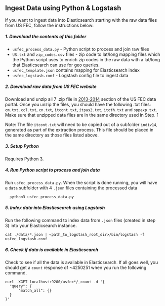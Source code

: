 ## Ingest Data using Python & Logstash

If you want to ingest data into Elasticsearch starting with the raw data files from US FEC, follow the instructions below:


##### 1. Download the contents of this folder  <br>

- `usfec_process_data.py` - Python script to process and join raw files
- `US.txt` and `zip_codes.csv` files - zip code to lat/long mapping files which the Python script uses to enrich zip codes in the raw data with a lat/long that Elasticsearch can use for geo queries.
- `usfec_template.json` contains mapping for Elasticsearch index
- `usfec_logstash.conf` - Logstash config file to ingest data

##### 2. Download raw data from US FEC website <br>

Download and unzip all 7 .zip file in [2013-2014](http://www.fec.gov/finance/disclosure/ftpdet.shtml#a2013_2014) section of the US FEC data portal. Once you unzip the files, you should have the following .txt files: `cm.txt`, `ccl.txt`, `cn.txt`, `itcont.txt`, `itpas2.txt`, `itoth.txt` and `oppexp.txt`. Make sure that unzipped data files are in the same directory used in Step. 1

Note: The file `itcont.txt` will need to be copied out of a subfolder `indiv14`, generated as part of the extraction process. This file should be placed in the same directory as those files listed above.

##### 3. Setup Python

Requires Python 3.

##### 4. Run Python script to process and join data <br>

Run `usfec_process_data.py`. When the script is done running, you will have a `data` subfolder with 4 `.json` files containing the processed data
```shell
  python3 usfec_process_data.py
```

##### 5. Index data into Elasticsearch using Logstash

  Run the following command to index data from `.json` files (created in step 3) into your Elasticsearch instance.

  ```
  cat ./data/*.json | <path_to_logstash_root_dir>/bin/logstash -f usfec_logstash.conf

  ```

##### 6. Check if data is available in Elasticsearch

Check to see if all the data is available in Elasticsearch. If all goes well, you should get a `count` response of ~4250251 when you run the following command.

  ```shell
  curl -XGET localhost:9200/usfec*/_count -d '{
  	"query": {
  		"match_all": {}
  	}
  }'
  ```

